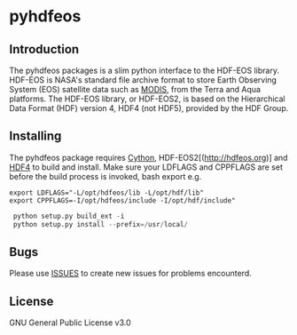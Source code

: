 # pyhdfeos

## Introduction
The pyhdfeos packages is a slim python interface to the HDF-EOS library. HDF-EOS is NASA's standard file
archive format to store Earth Observing System (EOS) satellite data such as [MODIS](https://modis.gsfc.nasa.gov), 
from the Terra and Aqua platforms. The HDF-EOS library, or HDF-EOS2, is based on the Hierarchical Data Format
(HDF) version 4, HDF4 (not HDF5), provided by the HDF Group.

## Installing
The pyhdfeos package requires [Cython](http://cython.org), HDF-EOS2[(http://hdfeos.org)] 
and [HDF4](https://support.hdfgroup.org/release4/obtain.html) to build and install. Make 
sure your LDFLAGS and CPPFLAGS are set before the build process is invoked, bash export e.g.
   ```shell
   export LDFLAGS="-L/opt/hdfeos/lib -L/opt/hdf/lib"
   export CPPFLAGS=-I/opt/hdfeos/include -I/opt/hdf/include"
   ```

   ```python
    python setup.py build_ext -i
    python setup.py install --prefix=/usr/local/
   ```

## Bugs
Please use [ISSUES](https://github.com/HyperplaneOrg/pyhdfeos/issues) to create new issues for problems encounterd.

## License
GNU General Public License v3.0
